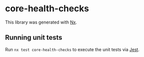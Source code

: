 # core-health-checks

This library was generated with [Nx](https://nx.dev).

## Running unit tests

Run `nx test core-health-checks` to execute the unit tests via [Jest](https://jestjs.io).
